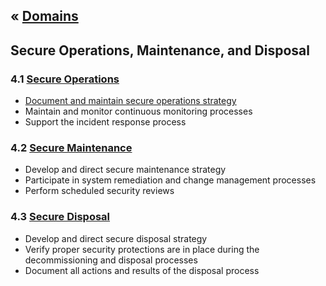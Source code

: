 &laquo; [Domains](../index.md)
---
## Secure Operations, Maintenance, and Disposal

### 4.1 [Secure Operations](task-4.1.md)
- [Document and maintain secure operations strategy](task-4.1.md#411)
- Maintain and monitor continuous monitoring processes
- Support the incident response process

### 4.2 [Secure Maintenance](task-4.2.md)
- Develop and direct secure maintenance strategy
- Participate in system remediation and change management processes
- Perform scheduled security reviews

### 4.3 [Secure Disposal](task-4.3.md)
- Develop and direct secure disposal strategy
- Verify proper security protections are in place during the decommissioning and disposal processes
- Document all actions and results of the disposal process
